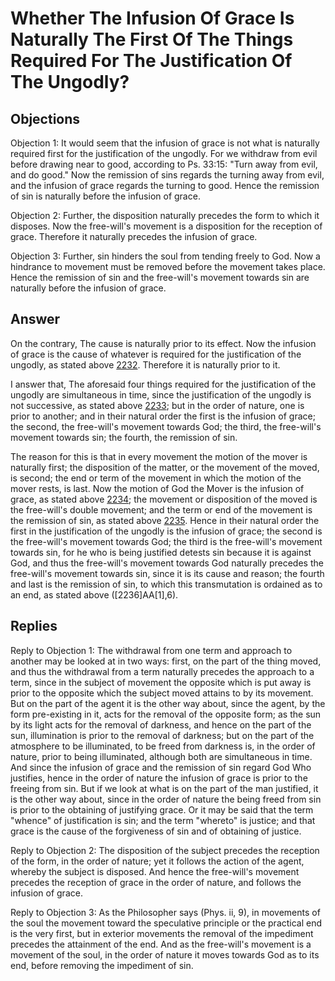 # Whether The Infusion Of Grace Is Naturally The First Of The Things Required For The Justification Of The Ungodly?

## Objections

Objection 1: It would seem that the infusion of grace is not what is naturally required first for the justification of the ungodly. For we withdraw from evil before drawing near to good, according to Ps. 33:15: "Turn away from evil, and do good." Now the remission of sins regards the turning away from evil, and the infusion of grace regards the turning to good. Hence the remission of sin is naturally before the infusion of grace.

Objection 2: Further, the disposition naturally precedes the form to which it disposes. Now the free-will's movement is a disposition for the reception of grace. Therefore it naturally precedes the infusion of grace.

Objection 3: Further, sin hinders the soul from tending freely to God. Now a hindrance to movement must be removed before the movement takes place. Hence the remission of sin and the free-will's movement towards sin are naturally before the infusion of grace.

## Answer

On the contrary, The cause is naturally prior to its effect. Now the infusion of grace is the cause of whatever is required for the justification of the ungodly, as stated above [2232](A[7]). Therefore it is naturally prior to it.

I answer that, The aforesaid four things required for the justification of the ungodly are simultaneous in time, since the justification of the ungodly is not successive, as stated above [2233](A[7]); but in the order of nature, one is prior to another; and in their natural order the first is the infusion of grace; the second, the free-will's movement towards God; the third, the free-will's movement towards sin; the fourth, the remission of sin.

The reason for this is that in every movement the motion of the mover is naturally first; the disposition of the matter, or the movement of the moved, is second; the end or term of the movement in which the motion of the mover rests, is last. Now the motion of God the Mover is the infusion of grace, as stated above [2234](A[6]); the movement or disposition of the moved is the free-will's double movement; and the term or end of the movement is the remission of sin, as stated above [2235](A[6]). Hence in their natural order the first in the justification of the ungodly is the infusion of grace; the second is the free-will's movement towards God; the third is the free-will's movement towards sin, for he who is being justified detests sin because it is against God, and thus the free-will's movement towards God naturally precedes the free-will's movement towards sin, since it is its cause and reason; the fourth and last is the remission of sin, to which this transmutation is ordained as to an end, as stated above ([2236]AA[1],6).

## Replies

Reply to Objection 1: The withdrawal from one term and approach to another may be looked at in two ways: first, on the part of the thing moved, and thus the withdrawal from a term naturally precedes the approach to a term, since in the subject of movement the opposite which is put away is prior to the opposite which the subject moved attains to by its movement. But on the part of the agent it is the other way about, since the agent, by the form pre-existing in it, acts for the removal of the opposite form; as the sun by its light acts for the removal of darkness, and hence on the part of the sun, illumination is prior to the removal of darkness; but on the part of the atmosphere to be illuminated, to be freed from darkness is, in the order of nature, prior to being illuminated, although both are simultaneous in time. And since the infusion of grace and the remission of sin regard God Who justifies, hence in the order of nature the infusion of grace is prior to the freeing from sin. But if we look at what is on the part of the man justified, it is the other way about, since in the order of nature the being freed from sin is prior to the obtaining of justifying grace. Or it may be said that the term "whence" of justification is sin; and the term "whereto" is justice; and that grace is the cause of the forgiveness of sin and of obtaining of justice.

Reply to Objection 2: The disposition of the subject precedes the reception of the form, in the order of nature; yet it follows the action of the agent, whereby the subject is disposed. And hence the free-will's movement precedes the reception of grace in the order of nature, and follows the infusion of grace.

Reply to Objection 3: As the Philosopher says (Phys. ii, 9), in movements of the soul the movement toward the speculative principle or the practical end is the very first, but in exterior movements the removal of the impediment precedes the attainment of the end. And as the free-will's movement is a movement of the soul, in the order of nature it moves towards God as to its end, before removing the impediment of sin.